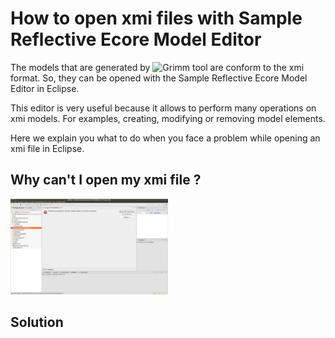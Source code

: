 # How to open xmi files with Sample Reflective Ecore Model Editor

The models that are generated by ![Grimm](https://github.com/ferdjoukh/grimm) tool are conform to the xmi format. So, they can be opened with the Sample Reflective Ecore Model Editor in Eclipse.

This editor is very useful because it allows to perform many operations on xmi models. For examples, creating, modifying or removing model elements.

Here we explain you what to do when you face a problem while opening an xmi file in Eclipse.

## Why can't I open my xmi file ?

<img src="img/problem-open-xmi-model-in-Eclipse.png" alt="Problem while opening an XMI file in Eclipse" width="50%" />

## Solution